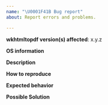 ```yaml
---
name: "\U0001F41B Bug report"
about: Report errors and problems.

---
```


**wkhtmltopdf version(s) affected**: x.y.z 

**OS information**
<!-- Your OS specification -->

**Description**
<!-- A clear and concise description of the problem. -->

**How to reproduce**
<!-- Html/css code and/or command line arguments needed to reproduce the problem. -->

**Expected behavior**
<!-- A clear and concise description of what you expected to happen. -->

**Possible Solution**  
<!--- Optional: only if you have suggestions on a fix/reason for the bug -->
